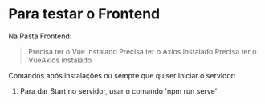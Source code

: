# Para testar o Frontend


Na Pasta Frontend:
> Precisa ter o Vue instalado
> Precisa ter o Axios instalado
> Precisa ter o VueAxios instalado

Comandos após instalações ou sempre que quiser iniciar o servidor:
1. Para dar Start no servidor, usar o comando 'npm run serve'

